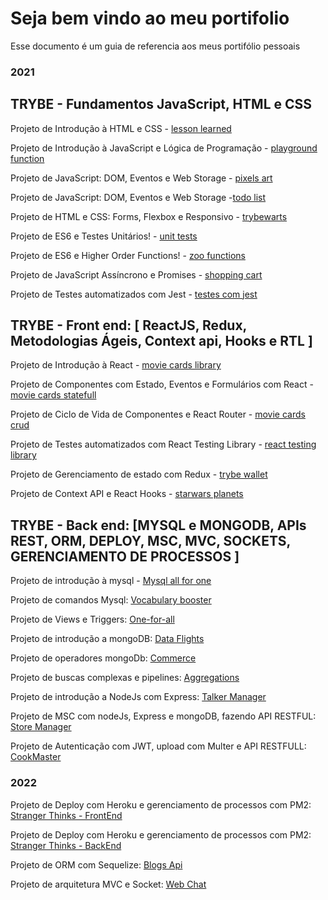 # Seja bem vindo ao meu portifolio

Esse documento é um guia de referencia aos meus portifólio pessoais

### 2021

## TRYBE - Fundamentos JavaScript, HTML e CSS

Projeto de Introdução à HTML e CSS - [lesson learned](https://github.com/0xguidev/lessons-learned)

Projeto de Introdução à JavaScript e Lógica de Programação - [playground function](https://github.com/0xguidev/playground-functions)

Projeto de JavaScript: DOM, Eventos e Web Storage - [pixels art](https://github.com/0xguidev/pixels-art)

Projeto de JavaScript: DOM, Eventos e Web Storage -[todo list](https://github.com/0xguidev/todo-list)

Projeto de HTML e CSS: Forms, Flexbox e Responsivo - [trybewarts](https://github.com/0xguidev/trybewarts)

Projeto de ES6 e Testes Unitários! - [unit tests](https://github.com/0xguidev/js-unit-tests)

Projeto de ES6 e Higher Order Functions! - [zoo functions](https://github.com/0xguidev/zoo-functions)

Projeto de JavaScript Assíncrono e Promises - [shopping cart](https://github.com/0xguidev/shopping-cart)

Projeto de Testes automatizados com Jest - [testes com jest](https://github.com/0xguidev/Jest-Assincrono-e-Mocking)


## TRYBE - Front end: [ ReactJS, Redux, Metodologias Ágeis, Context api, Hooks e RTL ]
Projeto de Introdução à React - [movie cards library](https://github.com/0xguidev/movie-cards-library)

Projeto de Componentes com Estado, Eventos e Formulários com React - [movie cards statefull](https://github.com/0xguidev/movie-cards-library-stateful)

Projeto de Ciclo de Vida de Componentes e React Router - [movie cards crud](https://github.com/0xguidev/movie-card-library-crud)

Projeto de Testes automatizados com React Testing Library - [react testing library](https://github.com/0xguidev/react-testing-library)

Projeto de Gerenciamento de estado com Redux - [trybe wallet](https://github.com/0xguidev/trybewallet)

Projeto de Context API e React Hooks - [starwars planets](https://github.com/0xguidev/starwars-planets-search)

## TRYBE - Back end: [MYSQL e MONGODB, APIs REST, ORM, DEPLOY, MSC, MVC, SOCKETS, GERENCIAMENTO DE PROCESSOS ]
Projeto de introdução à mysql - [Mysql all for one](https://github.com/0xguidev/mysql-all-for-one)

Projeto de comandos Mysql: [Vocabulary booster](https://github.com/0xguidev/vocabulary-booster)

Projeto de Views e Triggers: [One-for-all](https://github.com/0xguidev/one-for-all)

Projeto de introdução a mongoDB: [Data Flights](https://github.com/0xguidev/data-flights)

Projeto de operadores mongoDb: [Commerce](https://github.com/0xguidev/commerce)

Projeto de buscas complexas e pipelines: [Aggregations](https://github.com/0xguidev/aggregation)

Projeto de introdução a NodeJs com Express: [Talker Manager](https://github.com/0xguidev/talker-manager)

Projeto de MSC com nodeJs, Express e mongoDB, fazendo API RESTFUL: [Store Manager](https://github.com/0xguidev/store-manager)

Projeto de Autenticação com JWT, upload com Multer e API RESTFULL: [CookMaster](https://github.com/0xguidev/cookmaster)

### 2022

Projeto de Deploy com Heroku e gerenciamento de processos com PM2: [Stranger Thinks - FrontEnd](https://github.com/0xguidev/stranger-thinks-frontend)

Projeto de Deploy com Heroku e gerenciamento de processos com PM2: [Stranger Thinks - BackEnd](https://github.com/0xguidev/stranger-thinks-backend)

Projeto de ORM com Sequelize: [Blogs Api](https://github.com/0xguidev/Blogs_api)

Projeto de arquitetura MVC e Socket: [Web Chat](https://github.com/0xguidev/Blogs_api)

